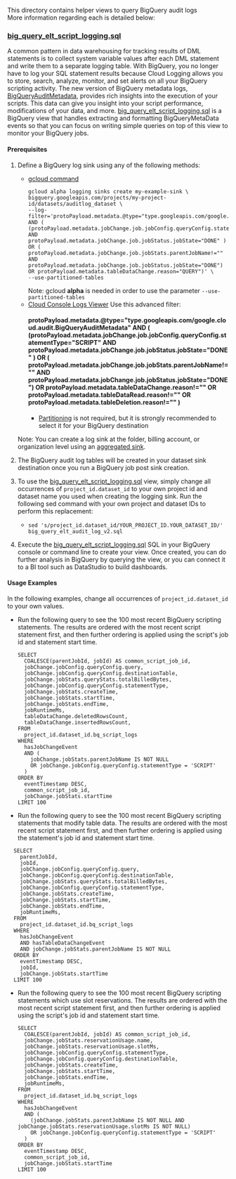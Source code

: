 This directory contains helper views to query BigQuery audit logs \
More information regarding each is detailed below:


### [big_query_elt_script_logging.sql](/views/audit/big_query_elt_script_logging.sql)

A common pattern in data warehousing for tracking results of DML statements is to collect system variable values after each DML statement and write them to a separate logging table. With BigQuery, you no longer have to log your SQL statement results because Cloud Logging allows you to store, search, analyze, monitor, and set alerts on all your BigQuery scripting activity. The new version of BigQuery metadata logs, [BigQueryAuditMetadata](https://cloud.google.com/bigquery/docs/reference/auditlogs/rest/Shared.Types/BigQueryAuditMetadata), provides rich insights into the execution of your scripts. This data can give you insight into your script performance, modifications of your data, and more. [big_query_elt_script_logging.sql](/views/audit/big_query_elt_script_logging.sql) is a BigQuery view that handles extracting and formatting BigQueryMetaData events so that you can focus on writing simple queries on top of this view to monitor your BigQuery jobs.

#### Prerequisites

1.  Define a BigQuery log sink using any of the following methods:
    *   [gcloud command](https://cloud.google.com/bigquery/docs/reference/auditlogs#defining_a_bigquery_log_sink_using_gcloud)
        ```
        gcloud alpha logging sinks create my-example-sink \
        bigquery.googleapis.com/projects/my-project-id/datasets/auditlog_dataset \
        --log-filter='protoPayload.metadata.@type="type.googleapis.com/google.cloud.audit.BigQueryAuditMetadata" AND ( (protoPayload.metadata.jobChange.job.jobConfig.queryConfig.statementType="SCRIPT" AND protoPayload.metadata.jobChange.job.jobStatus.jobState="DONE" ) OR ( protoPayload.metadata.jobChange.job.jobStats.parentJobName!="" AND protoPayload.metadata.jobChange.job.jobStatus.jobState="DONE") OR protoPayload.metadata.tableDataChange.reason="QUERY")' \
        --use-partitioned-tables
        ```
        Note: gcloud **alpha** is needed in order to use the parameter `--use-partitioned-tables`
    *   [Cloud Console Logs Viewer](https://cloud.google.com/logging/docs/export/configure_export_v2#dest-create)
        Use this advanced filter:
        #### protoPayload.metadata.@type="type.googleapis.com/google.cloud.audit.BigQueryAuditMetadata" AND ( (protoPayload.metadata.jobChange.job.jobConfig.queryConfig.statementType="SCRIPT" AND protoPayload.metadata.jobChange.job.jobStatus.jobState="DONE" ) OR ( protoPayload.metadata.jobChange.job.jobStats.parentJobName!="" AND protoPayload.metadata.jobChange.job.jobStatus.jobState="DONE") OR protoPayload.metadata.tableDataChange.reason!="" OR protoPayload.metadata.tableDataRead.reason!=""  OR protoPayload.metadata.tableDeletion.reason!="" )
        *   [Partitioning](https://cloud.google.com/logging/docs/export/bigquery#partition-tables)
            is not required, but it is strongly recommended to select it for your BigQuery destination

    Note: You can create a log sink at the folder, billing account, or organization level using an
    [aggregated sink](https://cloud.google.com/logging/docs/export/aggregated_sinks#creating_an_aggregated_sink).
1.  The BigQuery audit log tables will be created in your dataset sink destination once you run a BigQuery job post sink creation.
1.  To use the [big_query_elt_script_logging.sql](/views/audit/big_query_elt_script_logging.sql) view, simply change
    all occurrences of `project_id.dataset_id` to your own project id and dataset name you used when creating the logging sink.
    Run the following sed command with your own project and dataset IDs to perform this replacement:
    *   `sed
        's/project_id.dataset_id/YOUR_PROJECT_ID.YOUR_DATASET_ID/'
        big_query_elt_audit_log_v2.sql`
1.  Execute the [big_query_elt_script_logging.sql](/views/audit/big_query_elt_script_logging.sql) SQL in your BigQuery console or command line to
    create your view. Once created, you can do further analysis in BigQuery by querying the view, or
    you can connect it to a BI tool such as DataStudio to build dashboards.

#### Usage Examples
In the following examples, change all occurrences of `project_id.dataset_id` to your own values.

* Run the following query to see the 100 most recent BigQuery scripting statements. The results are ordered with the most recent script statement first, and then further ordering is applied using the script's job id and statement start time.


  ```
  SELECT
    COALESCE(parentJobId, jobId) AS common_script_job_id,
    jobChange.jobConfig.queryConfig.query,
    jobChange.jobConfig.queryConfig.destinationTable,
    jobChange.jobStats.queryStats.totalBilledBytes,
    jobChange.jobConfig.queryConfig.statementType,
    jobChange.jobStats.createTime,
    jobChange.jobStats.startTime,
    jobChange.jobStats.endTime,
    jobRuntimeMs,
    tableDataChange.deletedRowsCount,
    tableDataChange.insertedRowsCount,
  FROM
    project_id.dataset_id.bq_script_logs
  WHERE
    hasJobChangeEvent
    AND (
      jobChange.jobStats.parentJobName IS NOT NULL
      OR jobChange.jobConfig.queryConfig.statementType = 'SCRIPT'
    )
  ORDER BY
    eventTimestamp DESC,
    common_script_job_id,
    jobChange.jobStats.startTime
  LIMIT 100

  ```

* Run the following query to see the 100 most recent BigQuery scripting statements that modify table data. The results are ordered with the most recent script statement first, and then further ordering is applied using the statement's job id and statement start time.

```
  SELECT
    parentJobId,
    jobId,
    jobChange.jobConfig.queryConfig.query,
    jobChange.jobConfig.queryConfig.destinationTable,
    jobChange.jobStats.queryStats.totalBilledBytes,
    jobChange.jobConfig.queryConfig.statementType,
    jobChange.jobStats.createTime,
    jobChange.jobStats.startTime,
    jobChange.jobStats.endTime,
    jobRuntimeMs,
  FROM
    project_id.dataset_id.bq_script_logs
  WHERE
    hasJobChangeEvent
    AND hasTableDataChangeEvent
    AND jobChange.jobStats.parentJobName IS NOT NULL
  ORDER BY
    eventTimestamp DESC,
    jobId,
    jobChange.jobStats.startTime
  LIMIT 100
  ```

* Run the following query to see the 100 most recent BigQuery scripting statements which use slot reservations. The results are ordered with the most recent script statement first, and then further ordering is applied using the script's job id and statement start time.

  ```
  SELECT
    COALESCE(parentJobId, jobId) AS common_script_job_id,
    jobChange.jobStats.reservationUsage.name,
    jobChange.jobStats.reservationUsage.slotMs,
    jobChange.jobConfig.queryConfig.statementType,
    jobChange.jobConfig.queryConfig.destinationTable,
    jobChange.jobStats.createTime,
    jobChange.jobStats.startTime,
    jobChange.jobStats.endTime,
    jobRuntimeMs,
  FROM
    project_id.dataset_id.bq_script_logs
  WHERE
    hasJobChangeEvent
    AND (
      (jobChange.jobStats.parentJobName IS NOT NULL AND jobChange.jobStats.reservationUsage.slotMs IS NOT NULL)
      OR jobChange.jobConfig.queryConfig.statementType = 'SCRIPT'
    )
  ORDER BY
    eventTimestamp DESC,
    common_script_job_id,
    jobChange.jobStats.startTime
  LIMIT 100
  ```

